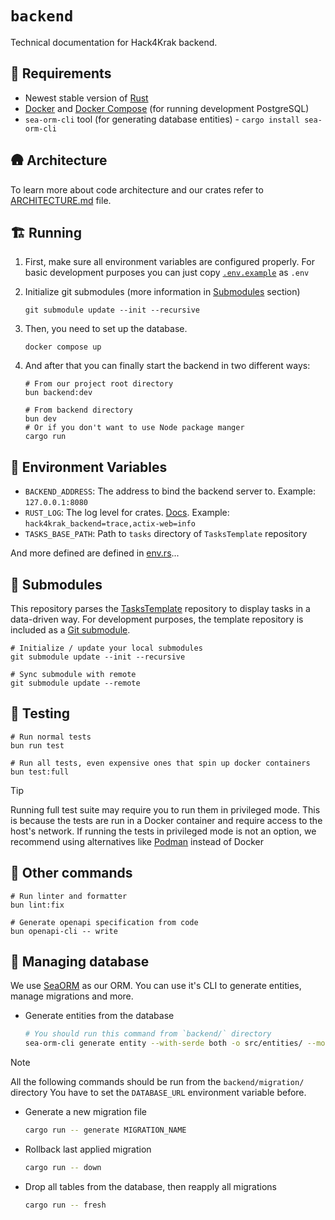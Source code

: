 # `backend`

Technical documentation for Hack4Krak backend.

## 🛫 Requirements

- Newest stable version of [Rust](https://www.rust-lang.org/)
- [Docker](https://www.docker.com/) and [Docker Compose](https://docs.docker.com/compose/) (for running development
  PostgreSQL)
- `sea-orm-cli` tool (for generating database entities) - `cargo install sea-orm-cli`

## 🛖 Architecture

To learn more about code architecture and our crates refer to [ARCHITECTURE.md](ARCHITECTURE.md) file.

## 🏗️ Running

1. First, make sure all environment variables are configured properly.
   For basic development purposes you can just copy [`.env.example`](../.env.example) as `.env`

2. Initialize git submodules (more information in [Submodules](#-submodules) section)
    ```shell
    git submodule update --init --recursive
    ```

3. Then, you need to set up the database.
    ```shell
    docker compose up
    ```

4. And after that you can finally start the backend in two different ways:
    ```shell
    # From our project root directory
    bun backend:dev
    ```

    ```shell
    # From backend directory
    bun dev
    # Or if you don't want to use Node package manger
    cargo run
    ```

## 📜 Environment Variables

- `BACKEND_ADDRESS`: The address to bind the backend server to. Example: `127.0.0.1:8080`
- `RUST_LOG`: The log level for
  crates. [Docs](https://docs.rs/tracing-subscriber/latest/tracing_subscriber/filter/struct.EnvFilter.html). Example:
  `hack4krak_backend=trace,actix-web=info`
- `TASKS_BASE_PATH`: Path to `tasks` directory of `TasksTemplate` repository

And more defined are defined in [env.rs](src/utils/env.rs)...

## 🚤 Submodules

This repository parses the [TasksTemplate](https://github.com/Hack4Krak/TasksTemplate) repository to display tasks in a
data-driven way.
For development purposes, the template repository is included as
a [Git submodule](https://git-scm.com/book/en/v2/Git-Tools-Submodules).

```shell
# Initialize / update your local submodules
git submodule update --init --recursive
```

```shell
# Sync submodule with remote
git submodule update --remote
```

## 🧪 Testing

```shell
# Run normal tests
bun run test
```

```shell
# Run all tests, even expensive ones that spin up docker containers
bun test:full
```

> [!TIP]
> Running full test suite may require you to run them in privileged mode.
> This is because the tests are run in a Docker container and require access to the host's network.
> If running the tests in privileged mode is not an option, we recommend using alternatives
> like [Podman](https://podman.io/) instead of Docker

## 🌸 Other commands

```shell
# Run linter and formatter
bun lint:fix
```

```shell
# Generate openapi specification from code
bun openapi-cli -- write
```

## 👣 Managing database

We use [SeaORM](https://www.sea-ql.org/SeaORM) as our ORM. You can use it's CLI to generate entities, manage migrations
and more.

- Generate entities from the database
  ```sh
  # You should run this command from `backend/` directory
  sea-orm-cli generate entity --with-serde both -o src/entities/ --model-extra-derives "hack4krak_macros::DeriveUpdatableModel, utoipa::ToSchema"
  ```

> [!NOTE]  
> All the following commands should be run from the `backend/migration/` directory
> You have to set the `DATABASE_URL` environment variable before.

- Generate a new migration file
  ```sh
  cargo run -- generate MIGRATION_NAME
  ```
- Rollback last applied migration
  ```sh
  cargo run -- down
  ```
- Drop all tables from the database, then reapply all migrations
  ```sh
  cargo run -- fresh
  ```
